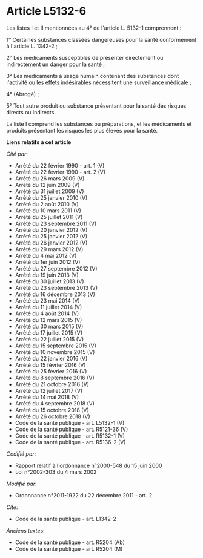 # Article L5132-6

Les listes I et II mentionnées au 4° de l'article L. 5132-1 comprennent : 

1° Certaines substances classées dangereuses pour la santé conformément à l'article L. 1342-2 ; 

2° Les médicaments susceptibles de présenter directement ou indirectement un danger pour la santé ; 

3° Les médicaments à usage humain contenant des substances dont l'activité ou les effets indésirables nécessitent une
surveillance médicale ; 

4° (Abrogé) ;

5° Tout autre produit ou substance présentant pour la santé des risques directs ou indirects. 

La liste I comprend les substances ou préparations, et les médicaments et produits présentant les risques les plus élevés
pour la santé.

**Liens relatifs à cet article**

_Cité par_:

  - Arrêté du 22 février 1990 - art. 1 (V)
  - Arrêté du 22 février 1990 - art. 2 (V)
  - Arrêté du 26 mars 2009 (V)
  - Arrêté du 12 juin 2009 (V)
  - Arrêté du 31 juillet 2009 (V)
  - Arrêté du 25 janvier 2010 (V)
  - Arrêté du 2 août 2010 (V)
  - Arrêté du 10 mars 2011 (V)
  - Arrêté du 25 juillet 2011 (V)
  - Arrêté du 23 septembre 2011 (V)
  - Arrêté du 20 janvier 2012 (V)
  - Arrêté du 25 janvier 2012 (V)
  - Arrêté du 26 janvier 2012 (V)
  - Arrêté du 29 mars 2012 (V)
  - Arrêté du 4 mai 2012 (V)
  - Arrêté du 1er juin 2012 (V)
  - Arrêté du 27 septembre 2012 (V)
  - Arrêté du 19 juin 2013 (V)
  - Arrêté du 30 juillet 2013 (V)
  - Arrêté du 23 septembre 2013 (V)
  - Arrêté du 16 décembre 2013 (V)
  - Arrêté du 23 mai 2014 (V)
  - Arrêté du 11 juillet 2014 (V)
  - Arrêté du 4 août 2014 (V)
  - Arrêté du 12 mars 2015 (V)
  - Arrêté du 30 mars 2015 (V)
  - Arrêté du 17 juillet 2015 (V)
  - Arrêté du 22 juillet 2015 (V)
  - Arrêté du 15 septembre 2015 (V)
  - Arrêté du 10 novembre 2015 (V)
  - Arrêté du 22 janvier 2016 (V)
  - Arrêté du 15 février 2016 (V)
  - Arrêté du 25 février 2016 (V)
  - Arrêté du 8 septembre 2016 (V)
  - Arrêté du 21 octobre 2016 (V)
  - Arrêté du 12 juillet 2017 (V)
  - Arrêté du 14 mai 2018 (V)
  - Arrêté du 4 septembre 2018 (V)
  - Arrêté du 15 octobre 2018 (V)
  - Arrêté du 26 octobre 2018 (V)
  - Code de la santé publique - art. L5132-1 (V)
  - Code de la santé publique - art. R5121-36 (V)
  - Code de la santé publique - art. R5132-1 (V)
  - Code de la santé publique - art. R5136-2 (V)

_Codifié par_:

  - Rapport relatif à l'ordonnance n°2000-548 du 15 juin 2000
  - Loi n°2002-303 du 4 mars 2002

_Modifié par_:

  - Ordonnance n°2011-1922 du 22 décembre 2011 - art. 2

_Cite_:

  - Code de la santé publique - art. L1342-2

_Anciens textes_:

  - Code de la santé publique - art. R5204 (Ab)
  - Code de la santé publique - art. R5204 (M)
